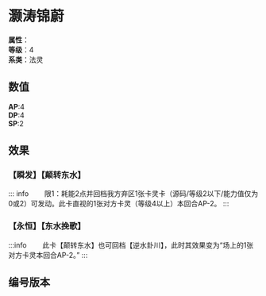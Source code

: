
<script setup>
let list = [
    { number: "BD01-004", url: "/packs/BD01" }
]
</script>

# 灏涛锦蔚

**属性**：<CardAttribute text=""/><br/>
**等级**：4<br/>
**系类**：法灵

## 数值

**AP**:4<br/>
**DP**:4<br/>
**SP**:2

## 效果

### 【瞬发】【颠转东水】

::: info 
&emsp;&emsp;限1：耗能2点并回档我方弃区1张卡灵卡（源码/等级2以下/能力值仅为0或2）可发动。此卡直视的1张对方卡灵（等级4以上）本回合AP-2。
:::

### 【永恒】【东水挽歌】

:::info 
&emsp;&emsp;此卡【颠转东水】也可回档【逆水卦川】，此时其效果变为“场上的1张对方卡灵本回合AP-2。”
:::

## 编号版本

<CardNumberBox :list="list"/>

